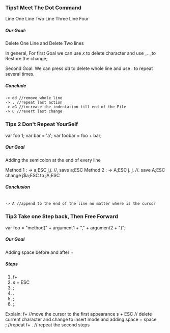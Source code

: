 ### Tips1 Meet The Dot Command

Line One
Line Two
Line Three
Line Four

##### Our Goal: 
Delete One Line and Delete Two lines

In general, 
For first Goal 
we can use _x_ to delete character and use _.._to Restore the change;

Second Goal:
We can press  _dd_ to delete whole line and use . to repeat several times.


##### Conclude
```jshelllanguage
-> dd //remove whole line
-> . //repeat last action
-> >G //increase the indentation till end of the File
-> u //revert last change  
```


### Tips 2 Don't Repeat YourSelf

var foo 1;
var bar = 'a';
var foobar = foo + bar;

##### Our Goal
Adding the semicolon at the end of every line

Method 1 : -> a;ESC j$. j$. //, save a;ESC
Method 2 : -> A;ESC j. j. //. save A;ESC change j$a;ESC to jA;ESC

##### Conclusion 

```jshelllanguage

-> A //append to the end of the line no matter where is the cursor 
```


### Tip3 Take one Step back, Then Free Forward

var foo = "method(" + argument1 + "," + argument2 + ")";

##### Our Goal 
Adding space before and after + 

##### Steps

1. f+
2. s + ESC
3. ;
4. .
5. ;.
6. ;. 

Explain:
f+ //move the cursor to the first appearance 
s + ESC // delete current character and change to insert mode and adding space + space  
; //repeat f+ 
. // repeat the second steps


